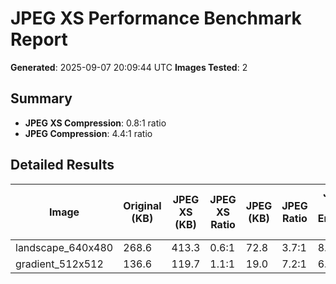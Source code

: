 # JPEG XS Performance Benchmark Report

**Generated**: 2025-09-07 20:09:44 UTC
**Images Tested**: 2

## Summary

- **JPEG XS Compression**: 0.8:1 ratio
- **JPEG Compression**: 4.4:1 ratio

## Detailed Results

| Image | Original (KB) | JPEG XS (KB) | JPEG XS Ratio | JPEG (KB) | JPEG Ratio | JPEG XS Encode (ms) | JPEG Encode (ms) |
|-------|---------------|---------------|---------------|-----------|------------|---------------------|------------------|
| landscape_640x480 | 268.6 | 413.3 | 0.6:1 | 72.8 | 3.7:1 | 8.42 | 2.85 |
| gradient_512x512 | 136.6 | 119.7 | 1.1:1 | 19.0 | 7.2:1 | 6.32 | 2.03 |
